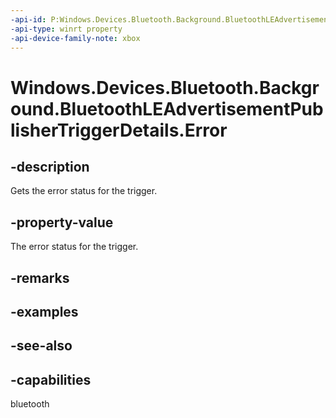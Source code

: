 ```yaml
---
-api-id: P:Windows.Devices.Bluetooth.Background.BluetoothLEAdvertisementPublisherTriggerDetails.Error
-api-type: winrt property
-api-device-family-note: xbox
---
```


<!-- Property syntax
public Windows.Devices.Bluetooth.BluetoothError Error { get; }
-->

# Windows.Devices.Bluetooth.Background.BluetoothLEAdvertisementPublisherTriggerDetails.Error

## -description
Gets the error status for the trigger.

## -property-value
The error status for the trigger.

## -remarks

## -examples

## -see-also

## -capabilities
bluetooth
